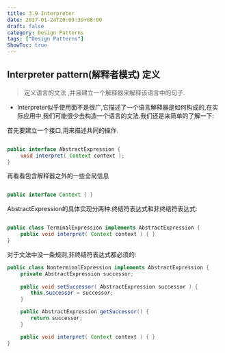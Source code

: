 ```yaml
---
title: 3.9 Interpreter
date: 2017-01-24T20:09:39+08:00
draft: false
category: Design Patterns
tags: ["Design Patterns"]
ShowToc: true
---
```



## Interpreter pattern(解释者模式) 定义

> 定义语言的文法 ,并且建立一个解释器来解释该语言中的句子.

- Interpreter似乎使用面不是很广,它描述了一个语言解释器是如何构成的,在实际应用中,我们可能很少去构造一个语言的文法.我们还是来简单的了解一下:

首先要建立一个接口,用来描述共同的操作.

```java

public interface AbstractExpression { 
　　 void interpret( Context context ); 
}

```

再看看包含解释器之外的一些全局信息

```java

public interface Context { }

```

AbstractExpression的具体实现分两种:终结符表达式和非终结符表达式:

```java

public class TerminalExpression implements AbstractExpression { 
　　 public void interpret( Context context ) { }
}

```

对于文法中没一条规则,非终结符表达式都必须的:

```java
public class NonterminalExpression implements AbstractExpression { 
　　 private AbstractExpression successor; 
　　
　　 public void setSuccessor( AbstractExpression successor ) { 
　　　　 this.successor = successor; 
　　 } 

　　 public AbstractExpression getSuccessor() { 
　　　　 return successor; 
　　 }

　　 public void interpret( Context context ) { } 
}

```
